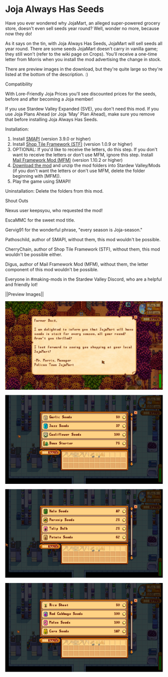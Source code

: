 # Joja Always Has Seeds
Have you ever wondered why JojaMart, an alleged super-powered grocery store, doesn't even sell seeds year round? Well, wonder no more, because now they do!

As it says on the tin, with Joja Always Has Seeds, JojaMart will sell seeds all year round. There are some seeds JojaMart doesn't carry in vanilla game; they still won't (refer to the wiki page on Crops). You'll receive a one-time letter from Morris when you install the mod advertising the change in stock.

There are preview images in the download, but they're quite large so they're listed at the bottom of the description. :)

Compatibility

With  Lore-Friendly Joja Prices you'll see discounted prices for the seeds, before and after becoming a Joja member!

If you use Stardew Valley Expanded (SVE), you don't need this mod. If you use Joja Plans Ahead (or Joja 'May' Plan Ahead), make sure you remove that before installing Joja Always Has Seeds.

Installation:
1. Install <a href="https://smapi.io/">SMAPI</a> (version 3.9.0 or higher)
2. Install <a href="https://www.nexusmods.com/stardewvalley/mods/5005">Shop Tile Framework (STF)</a> (version 1.0.9 or higher)
3. OPTIONAL: If you'd like to receive the letters, do this step. If you don't want to receive the letters or don't use MFM, ignore this step. Install <a href="https://www.nexusmods.com/stardewvalley/mods/1536">Mail Framework Mod (MFM)</a> (version 1.10.2 or higher)
4. <a href="https://github.com/LenneDalben/StardewValleyModsGPL/releases/">Download the mod</a> and unzip the mod folders into Stardew Valley/Mods (if you don't want the letters or don't use MFM, delete the folder beginning with [MFM]).
5. Play the game using SMAPI!

Uninstallation:
Delete the folders from this mod.

Shout Outs

Nexus user keepsyou, who requested the mod!

EscaMMC for the sweet mod title.

Gervig91 for the wonderful phrase, "every season is Joja-season."

Pathoschild, author of SMAPI, without them, this mod wouldn't be possible.

CherryChain, author of Shop Tile Framework (STF), without them, this mod wouldn't be possible either.

Digus, author of Mail Framework Mod (MFM), without them, the letter component of this mod wouldn't be possible.

Everyone in #making-mods in the Stardew Valley Discord, who are a helpful and friendly lot!

||Preview Images||

![Joja Always Has Seeds Letter](Preview%20Images/Joja%20Always%20Has%20Seeds%20Letter.jpg)

![Joja Always Has Seeds Stock 1](Preview%20Images/Joja%20Always%20Has%20Seeds%20Stock%201.jpg)

![Joja Always Has Seeds Stock 2](Preview%20Images/Joja%20Always%20Has%20Seeds%20Stock%202.jpg)

![Joja Always Has Seeds Stock 3](Preview%20Images/Joja%20Always%20Has%20Seeds%20Stock%203.jpg)